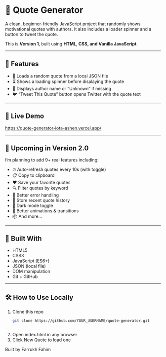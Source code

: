 # 💬 Quote Generator

A clean, beginner-friendly JavaScript project that randomly shows motivational quotes with authors. It also includes a loader spinner and a button to tweet the quote.

This is **Version 1**, built using **HTML, CSS, and Vanilla JavaScript**.

---

## 📌 Features

- 🔄 Loads a random quote from a local JSON file
- ⏳ Shows a loading spinner before displaying the quote
- 🧠 Displays author name or “Unknown” if missing
- 🐦 “Tweet This Quote” button opens Twitter with the quote text

---

## 🚀 Live Demo

https://quote-generator-iota-ashen.vercel.app/

---

## 🎯 Upcoming in Version 2.0

I’m planning to add 9+ real features including:

- ⏱ Auto-refresh quotes every 10s (with toggle)
- 📋 Copy to clipboard
- ❤️ Save your favorite quotes
- 🔍 Filter quotes by keyword
- 🧪 Better error handling
- 💾 Store recent quote history
- 🌙 Dark mode toggle
- 🎨 Better animations & transitions
- 📦 And more…

---

## 🧠 Built With

- HTML5  
- CSS3  
- JavaScript (ES6+)  
- JSON (local file)  
- DOM manipulation  
- Git + GitHub

---

## 🛠 How to Use Locally

1. Clone this repo  
   ```bash
   git clone https://github.com/YOUR_USERNAME/quote-generator.git



2. Open index.html in any browser
3. Click New Quote to load one 


Built by Farrukh Fahim


  

